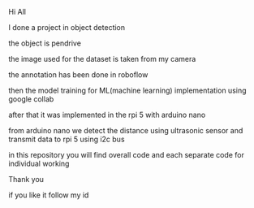 Hi All

I done a project in object detection 

the object is pendrive 

the image used for the dataset is taken from my camera

the annotation has been done in roboflow 

then the model training for ML(machine learning) implementation using google collab

after that it was implemented in the rpi 5 with arduino nano 

from arduino nano we detect the distance using ultrasonic sensor and transmit data to rpi 5 using i2c bus

in this repository you will find overall code and each separate code for individual working 

Thank you

if you like it follow my id
